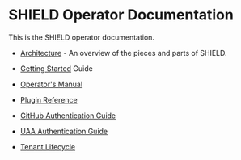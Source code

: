 # SHIELD Operator Documentation

This is the SHIELD operator documentation.

- [Architecture](architecture/) - An overview of the pieces and
  parts of SHIELD.

- [Getting Started](getting-started/) Guide

- [Operator's Manual](manual/)

- [Plugin Reference](plugins/)

- [GitHub Authentication Guide](github-auth/)

- [UAA Authentication Guide](github-auth/)

- [Tenant Lifecycle](tenant-lifecycle/)
